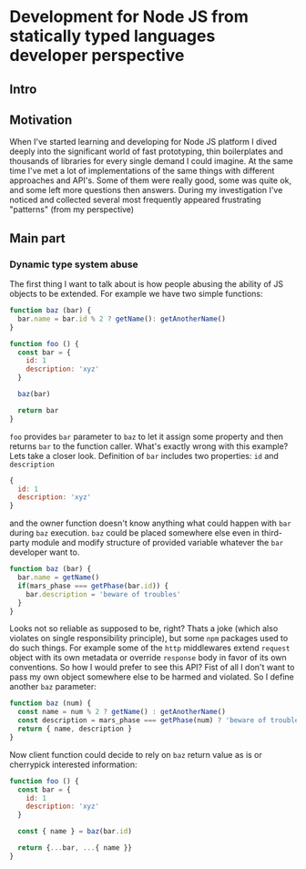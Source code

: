 # Development for Node JS from statically typed languages developer perspective

## Intro

## Motivation
When I've started learning and developing for Node JS platform I dived deeply
into the significant world of fast prototyping, thin boilerplates and thousands
of libraries for every single demand I could imagine. At the same time I've met
a lot of implementations of the same things with different approaches and API's.
Some of them were really good, some was quite ok, and some left more questions
then answers.
During my investigation I've noticed and collected several most frequently
appeared frustrating "patterns" (from my perspective)

## Main part
### Dynamic type system abuse
The first thing I want to talk about is how people abusing the ability of JS
objects to be extended.
For example we have two simple functions:
```js
function baz (bar) {
  bar.name = bar.id % 2 ? getName(): getAnotherName()
}

function foo () {
  const bar = {
    id: 1
    description: 'xyz'
  }

  baz(bar)

  return bar
}
```

`foo` provides `bar` parameter to `baz` to let it assign some property and then
returns `bar` to the function caller. What's exactly wrong with this example?
Lets take a closer look.
Definition of `bar` includes two properties: `id` and `description`
```js
{
  id: 1
  description: 'xyz'
}
```
and the owner function doesn't know anything what could happen with `bar` during
`baz` execution. `baz` could be placed somewhere else even in third-party module
and modify structure of provided variable whatever the `bar` developer want to.
```js
function baz (bar) {
  bar.name = getName()
  if(mars_phase === getPhase(bar.id)) {
    bar.description = 'beware of troubles'
  }
}
```
Looks not so reliable as supposed to be, right? Thats a joke (which also
violates on single responsibility principle), but some `npm` packages used to do
such things. For example some of the `http` middlewares extend `request` object
with its own metadata or override `response` body in favor of its own
conventions.
So how I would prefer to see this API? Fist of all I don't want to pass my
own object somewhere else to be harmed and violated. So I define another `baz`
parameter:
```js
function baz (num) {
  const name = num % 2 ? getName() : getAnotherName()
  const description = mars_phase === getPhase(num) ? 'beware of troubles' : null
  return { name, description }
}
```
Now client function could decide to rely on `baz` return value as is or
cherrypick interested information:
```js
function foo () {
  const bar = {
    id: 1
    description: 'xyz'
  }

  const { name } = baz(bar.id)

  return {...bar, ...{ name }}
}
```
